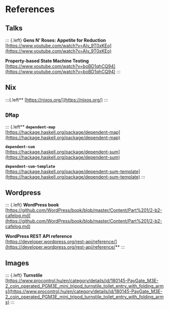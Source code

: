 # References

## Talks

::: {.left}
**Gens N’ Roses: Appetite for Reduction**  
[https://www.youtube.com/watch?v=AIv_9T0xKEo](https://www.youtube.com/watch?v=AIv_9T0xKEo)

**Property-based State Machine Testing**  
[https://www.youtube.com/watch?v=boBD1qhCQ94](https://www.youtube.com/watch?v=boBD1qhCQ94)
:::

## Nix

:::{.left**
[https://nixos.org/](https://nixos.org/)
:::

## `DMap`

::: {.left**
**`dependent-map`**  
[https://hackage.haskell.org/package/dependent-map](https://hackage.haskell.org/package/dependent-map)

**`dependent-sum`**  
[https://hackage.haskell.org/package/dependent-sum](https://hackage.haskell.org/package/dependent-sum)

**`dependent-sum-template`**  
[https://hackage.haskell.org/package/dependent-sum-template](https://hackage.haskell.org/package/dependent-sum-template)
:::

## Wordpress

::: {.left}
**WordPress book**  
[https://github.com/WordPress/book/blob/master/Content/Part%201/2-b2-cafelog.md](https://github.com/WordPress/book/blob/master/Content/Part%201/2-b2-cafelog.md)

**WordPress REST API reference**  
[https://developer.wordpress.org/rest-api/reference/](https://developer.wordpress.org/rest-api/reference/**
:::

## Images

::: {.left}
**Turnstile**  
[https://www.procontrol.hu/en/category/details/id/180145-PayGate_M3E-2_coin_operated_PGM3E_mini_tripod_turnstile_toilet_entry_with_folding_arms](https://www.procontrol.hu/en/category/details/id/180145-PayGate_M3E-2_coin_operated_PGM3E_mini_tripod_turnstile_toilet_entry_with_folding_arms)
:::

